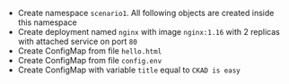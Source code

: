 * Create namespace `scenario1`. All following objects are created inside this namespace
* Create deployment named `nginx` with image `nginx:1.16` with 2 replicas with attached service on port `80`
* Create ConfigMap from file `hello.html`
* Create ConfigMap from file `config.env`
* Create ConfigMap with variable `title` equal to `CKAD is easy`
